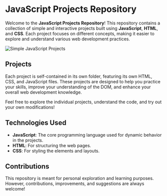 # JavaScript Projects Repository

Welcome to the **JavaScript Projects Repository**! This repository contains a collection of simple and interactive projects built using **JavaScript**, **HTML**, and **CSS**. Each project focuses on different concepts, making it easier to explore and understand various web development practices.

![Simple JavaScript Projects](https://encrypted-tbn0.gstatic.com/images?q=tbn:ANd9GcRbzw5HiLkO-BRSx64XSVbgmWLTMyrIeVc6NA&s)

## Projects

Each project is self-contained in its own folder, featuring its own HTML, CSS, and JavaScript files. These projects are designed to help you practice your skills, improve your understanding of the DOM, and enhance your overall web development knowledge.

Feel free to explore the individual projects, understand the code, and try out your own modifications!

## Technologies Used

- **JavaScript**: The core programming language used for dynamic behavior in the projects.
- **HTML**: For structuring the web pages.
- **CSS**: For styling the elements and layouts.

## Contributions

This repository is meant for personal exploration and learning purposes. However, contributions, improvements, and suggestions are always welcome!

